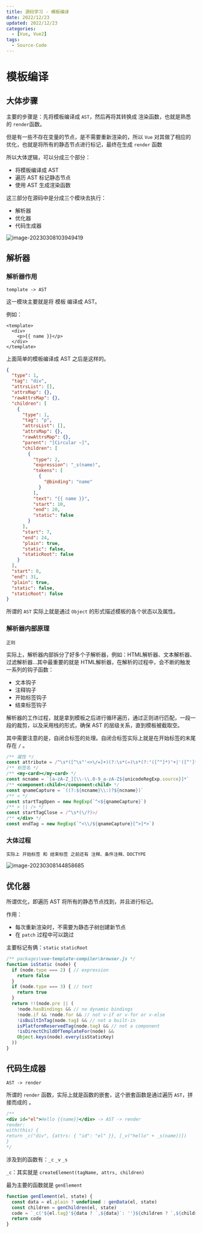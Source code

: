 ```yaml
---
title: 源码学习 - 模板编译
date: 2022/12/23
updated: 2022/12/23
categories:
  - [Vue, Vue2]
tags: 
  - Source-Code
---
```


# 模板编译

## 大体步骤

主要的步骤是：先将模板编译成 `AST`，然后再将其转换成 渲染函数，也就是熟悉的 `render`函数。

但是有一些不存在变量的节点，是不需要重新渲染的，所以 `Vue` 对其做了相应的优化，也就是将所有的静态节点进行标记，最终在生成 `render` 函数

所以大体逻辑，可以分成三个部分：

- 将模板编译成 AST
- 遍历 AST 标记静态节点
- 使用 AST 生成渲染函数

这三部分在源码中是分成三个模块去执行：

- 解析器
- 优化器
- 代码生成器

![image-20230308103949419](https://s2.loli.net/2023/03/08/b5RofgcjlB6G1hI.png)

## 解析器

### 解析器作用

`template -> AST`

这一模块主要就是将 模板 编译成 AST。

例如： 

```vue
<template>
  <div>
    <p>{{ name }}</p>
  </div>
</template>
```

上面简单的模板编译成 AST 之后是这样的。

```json
{
  "type": 1,
  "tag": "div",
  "attrsList": [],
  "attrsMap": {},
  "rawAttrsMap": {},
  "children": [
    {
      "type": 1,
      "tag": "p",
      "attrsList": [],
      "attrsMap": {},
      "rawAttrsMap": {},
      "parent": "[Circular ~]",
      "children": [
        {
          "type": 2,
          "expression": "_s(name)",
          "tokens": [
            {
              "@binding": "name"
            }
          ],
          "text": "{{ name }}",
          "start": 10,
          "end": 20,
          "static": false
        }
      ],
      "start": 7,
      "end": 24,
      "plain": true,
      "static": false,
      "staticRoot": false
    }
  ],
  "start": 0,
  "end": 31,
  "plain": true,
  "static": false,
  "staticRoot": false
}
```

所谓的 `AST` 实际上就是通过 `Object` 的形式描述模板的各个状态以及属性。

### 解析器内部原理

`正则` 

实际上，解析器内部拆分了好多个子解析器，例如：HTML解析器、文本解析器、过滤解析器...其中最重要的就是 HTML解析器，在解析的过程中，会不断的触发一系列的钩子函数：

- 文本钩子
- 注释钩子
- 开始标签钩子
- 结束标签钩子

解析器的工作过程，就是拿到模板之后进行循环遍历，通过正则进行匹配，一段一段的裁剪，以及采用栈的形式，确保 AST 的层级关系，直到模板被截取空。

其中需要注意的是，自闭合标签的处理。自闭合标签实际上就是在开始标签的末尾存在 `/` 。

```js
/** 属性 */
const attribute = /^\s*([^\s"'<>\/=]+)(?:\s*(=)\s*(?:"([^"]*)"+|'([^']*)'+|([^\s"'=<>`]+)))?/
/** 标签名 */
/** <my-card></my-card> */
const ncname = `[a-zA-Z_][\\-\\.0-9_a-zA-Z${unicodeRegExp.source}]*`
/** <component:child></component:child> */
const qnameCapture = `((?:${ncname}\\:)?${ncname})`
/** < */
const startTagOpen = new RegExp(`^<${qnameCapture}`)
/** > || /> */
const startTagClose = /^\s*(\/?)>/
/** </div> */
const endTag = new RegExp(`^<\\/${qnameCapture}[^>]*>`)
```

### 大体过程

`实际上 开始标签 和 结束标签 之前还有 注释、条件注释、DOCTYPE`

![image-20230308144858685](https://s2.loli.net/2023/03/08/VMaqS3xOLyjDtEZ.png)

## 优化器

所谓优化，即遍历 AST 将所有的静态节点找到，并且进行标记。

作用：

- 每次重新渲染时，不需要为静态子树创建新节点
- 在 `patch` 过程中可以跳过

主要标记有俩：`static`  `staticRoot`

```js
/** packages\vue-template-compiler\browser.js */
function isStatic (node) {
  if (node.type === 2) { // expression
    return false
  }
  if (node.type === 3) { // text
    return true
  }
  return !!(node.pre || (
    !node.hasBindings && // no dynamic bindings
    !node.if && !node.for && // not v-if or v-for or v-else
    !isBuiltInTag(node.tag) && // not a built-in
    isPlatformReservedTag(node.tag) && // not a component
    !isDirectChildOfTemplateFor(node) &&
    Object.keys(node).every(isStaticKey)
  ))
}
```

## 代码生成器

`AST -> render`

所谓的 `render` 函数，实际上就是函数的嵌套，这个嵌套函数是通过遍历 `AST`，拼接而成的 。

```js
/**
<div id="el">Hello {{name}}</div> -> AST -> render
render: 
with(this) {
return _c("div", {attrs: { "id": "el" }}, [_v("hello" + _s(name))])
}
*/
```

涉及到的函数有：`_c` `_v` `_s`

`_c`：其实就是 `createElement(tagName, attrs, children)`

最为主要的函数就是 `genElement`

```js
function genElement(el, state) {
  const data = el.plain ? undefined : genData(el, state)
  const children = genChildren(el, state)
  code = `_c('${el.tag}'${data ? `,${data}`: ''}${children ? `,${children}`: ''})`
  return code
}
```
